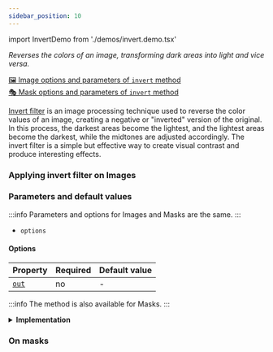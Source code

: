 ```yaml
---
sidebar_position: 10
---
```


import InvertDemo from './demos/invert.demo.tsx'

_Reverses the colors of an image, transforming dark areas into light and vice versa._

[🖼️ Image options and parameters of `invert` method](https://image-js.github.io/image-js-typescript/classes/Image.html#invert 'github.io link')  
[🎭 Mask options and parameters of `invert` method](https://image-js.github.io/image-js-typescript/classes/Mask.html#invert 'github.io link')

[Invert filter](<https://en.wikipedia.org/wiki/Negative_(photography)> 'wikipedia link on negative filtering') is an image processing technique used to reverse the color values of an image, creating a negative or "inverted" version of the original. In this process, the darkest areas become the lightest, and the lightest areas become the darkest, while the midtones are adjusted accordingly. The invert filter is a simple but effective way to create visual contrast and produce interesting effects.

### Applying invert filter on Images

<InvertDemo />

### Parameters and default values

:::info
Parameters and options for Images and Masks are the same.
:::

- `options`

#### Options

| Property                                                                                  | Required | Default value |
| ----------------------------------------------------------------------------------------- | -------- | ------------- |
| [`out`](https://image-js.github.io/image-js-typescript/interfaces/InvertOptions.html#out) | no       | -             |

:::info
The method is also available for Masks.
:::

<details>
<summary><b>Implementation</b>
</summary>

Here's how invert filter is implemented in ImageJS:

_Pixel Transformation_: For each pixel in the image, the inversion filter transforms its color [intensity](../../Glossary.md#intensity 'glossary link on intensity') value. The new intensity value is calculated using the formula:

$$New Intensity = Max Intensity - Original Intensity$$

Where $$Max Intensity$$ is the maximum possible intensity value for the color channel.

:::warning
ImageJS uses components to calculate each pixel value and leaves alpha channel unchanged. For more information about channels and components visit [this link](../../Useful%20tips/Channel%20vs%20component.md).
:::

</details>

### On masks

<InvertMaskDemo />
